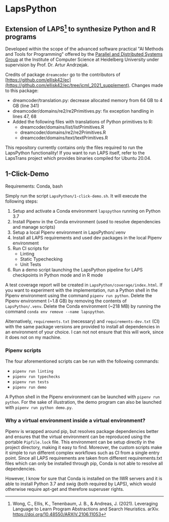 # LapsPython
## Extension of LAPS[^1] to synthesize Python and R programs
Developed within the scope of the advanced software practical "AI Methods and Tools for Programming" offered by the [Parallel and Distributed Systems Group](https://pvs.ifi.uni-heidelberg.de) at the Institute of Computer Science at Heidelberg University under supervision by Prof. Dr. Artur Andrzejak.

Credits of package `dreamcoder` go to the contributors of [https://github.com/ellisk42/ec](https://github.com/ellisk42/ec/tree/icml_2021_supplement). Changes made to this package:

- dreamcoder/translation.py: decrease allocated memory from 64 GB to 4 GB (line 341)
- dreamcoder/domains/re2/re2Primitives.py: fix exception handling in lines 47, 68
- Added the following files with translations of Python primitives to R:
  - dreamcoder/domains/list/listPrimitives.R
  - dreamcoder/domains/re2/re2Primitives.R
  - dreamcoder/domains/text/textPrimitives.R
  
This repository currently contains only the files required to run the LapsPython functionality! If you want to run LAPS itself, refer to the LapsTrans project which provides binaries compiled for Ubuntu 20.04.

[^1]: Wong, C., Ellis, K., Tenenbaum, J. B., & Andreas, J. (2021). Leveraging Language to Learn Program Abstractions and Search Heuristics. arXiv. https://doi.org/10.48550/ARXIV.2106.11053 

## 1-Click-Demo
Requirements: Conda, bash

Simply run the script `LapsPython/1-click-demo.sh`. It will execute the following steps:

1. Setup and activate a Conda environment `lapspython` running on Python 3.7
2. Install Pipenv in the Conda environment (used to resolve dependencies and manage scripts)
3. Setup a local Pipenv environment in LapsPython/.venv
4. Install all LAPS requirements and used dev packages in the local Pipenv environment
5. Run CI scripts for
   - Linting
   - Static Typechecking
   - Unit Tests
6. Run a demo script launching the LapsPython pipeline for LAPS checkpoints in Python mode and in R mode

A test coverage report will be created in `LapsPython/coverage/index.html`. If you want to experiment with the implementation, run a Python shell in the Pipenv environment using the command `pipenv run python`. Delete the Pipenv environment (~1.8 GB) by removing the contents of `LapsPython/.venv`. Delete the Conda environment (~218 MB) by running the command `conda env remove --name lapspython`.

Alternatively, `requirements.txt` (necessary) and `requirements-dev.txt` (CI) with the same package versions are provided to install all dependencies in an environment of your choice. I can not not ensure that this will work, since it does not on my machine. 

### Pipenv scripts

The four aforementioned scripts can be run with the following commands:

- `pipenv run linting`
- `pipenv run typechecks`
- `pipenv run tests`
- `pipenv run demo`

A Python shell in the Pipenv environment can be launched with `pipenv run python`. For the sake of illustration, the demo program can also be launched with `pipenv run python demo.py`.

### Why a virtual environment inside a virtual environment?

Pipenv is wrapped around pip, but resolves package dependencies better and ensures that the virtual environment can be reproduced using the portable `Pipfile.lock` file. This environment can be setup directly in the project directory, making it easy to find. Moreover, the custom scripts make it simple to run different complex workflows such as CI from a single entry point. Since all LAPS requirements are taken from different requirements.txt files which can only be installed through pip, Conda is not able to resolve all dependencies.

However, I know for sure that Conda is installed on the IWR servers and it is able to install Python 3.7 and swig (both required by LAPS), which would otherwise require apt-get and therefore superuser rights.

